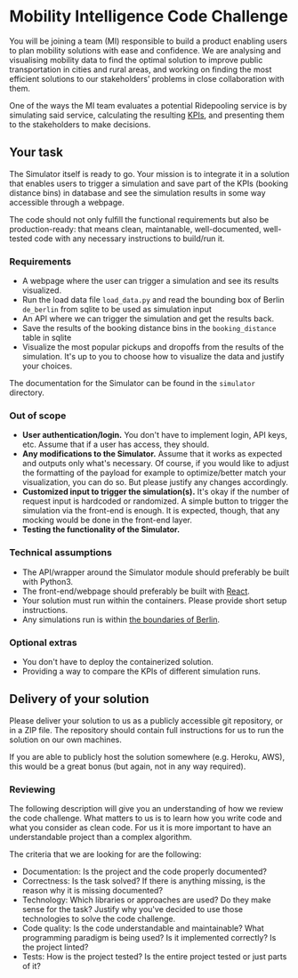 # Mobility Intelligence Code Challenge
You will be joining a team (MI) responsible to build a product enabling users to plan mobility solutions with ease and confidence. We are analysing and visualising mobility data to find the optimal solution to improve public transportation in cities and rural areas, and working on finding the most efficient solutions to our stakeholders’ problems in close collaboration with them.

One of the ways the MI team evaluates a potential Ridepooling service is by simulating said service, calculating the resulting [KPIs](https://en.wikipedia.org/wiki/Performance_indicator), and presenting them to the stakeholders to make decisions.


## Your task
The Simulator itself is ready to go. Your mission is to integrate it in a solution that enables users to trigger a simulation and save part of the KPIs (booking distance bins) in database and see the simulation results in some way accessible through a webpage.

The code should not only fulfill the functional requirements but also be production-ready: that means clean, maintanable, well-documented, well-tested code with any necessary instructions to build/run it.


### Requirements
- A webpage where the user can trigger a simulation and see its results visualized.
- Run the load data file `load_data.py` and read the bounding box of Berlin `de_berlin` from sqlite to be used as simulation input
- An API where we can trigger the simulation and get the results back.
- Save the results of the booking distance bins in the `booking_distance` table in sqlite
- Visualize the most popular pickups and dropoffs from the results of the simulation. It's up to you to choose how to visualize the data and justify your choices.

The documentation for the Simulator can be found in the `simulator` directory.


### Out of scope
- **User authentication/login.** You don't have to implement login, API keys, etc. Assume that if a user has access, they should.
- **Any modifications to the Simulator.** Assume that it works as expected and outputs only what's necessary. Of course, if you would like to adjust the formatting of the payload for example to optimize/better match your visualization, you can do so. But please justify any changes accordingly.
- **Customized input to trigger the simulation(s).** It's okay if the number of request input is hardcoded or randomized. A simple button to trigger the simulation via the front-end is enough. It is expected, though, that any mocking would be done in the front-end layer.
- **Testing the functionality of the Simulator.**


### Technical assumptions
- The API/wrapper around the Simulator module should preferably be built with Python3.
- The front-end/webpage should preferably be built with [React](https://reactjs.org/).
- Your solution must run within the containers. Please provide short setup instructions.
- Any simulations run is within [the boundaries of Berlin](https://www.openstreetmap.org/relation/62422#map=10/52.5072/13.4248).


### Optional extras
- You don't have to deploy the containerized solution.
- Providing a way to compare the KPIs of different simulation runs.


## Delivery of your solution
Please deliver your solution to us as a publicly accessible git repository, or in a ZIP file. The repository should contain full instructions for us to run the solution on our own machines.

If you are able to publicly host the solution somewhere (e.g. Heroku, AWS), this would be a great bonus (but again, not in any way required).


### Reviewing
The following description will give you an understanding of how we review the code challenge. What matters to us is to learn how you write code and what you consider as clean code. For us it is more important to have an understandable project than a complex algorithm.

The criteria that we are looking for are the following:

- Documentation: Is the project and the code properly documented?
- Correctness: Is the task solved? If there is anything missing, is the reason why it is missing documented?
- Technology: Which libraries or approaches are used? Do they make sense for the task? Justify why you've decided to use those technologies to solve the code challenge.
- Code quality: Is the code understandable and maintainable? What programming paradigm is being used? Is it implemented correctly? Is the project linted?
- Tests: How is the project tested? Is the entire project tested or just parts of it?
